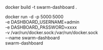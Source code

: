 
docker build -t swarm-dashboard .

docker run -d -p 5000:5000 \
  -e DASHBOARD_USERNAME=admin \
  -e DASHBOARD_PASSWORD=xxxx  \
  -v /var/run/docker.sock:/var/run/docker.sock \
  --name swarm-dashboard \
  swarm-dashboard

